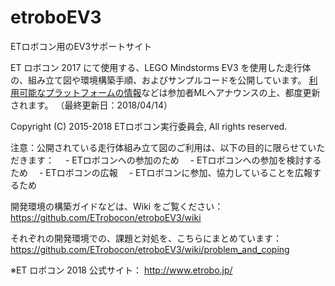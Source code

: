# etroboEV3
ETロボコン用のEV3サポートサイト

ET ロボコン 2017 にて使用する、LEGO Mindstorms EV3 を使用した走行体の、組み立て図や環境構築手順、およびサンプルコードを公開しています。
[利用可能なプラットフォームの情報](https://github.com/ETrobocon/etroboEV3/wiki)などは参加者MLへアナウンスの上、都度更新されます。
（最終更新日：2018/04/14）

Copyright (C) 2015-2018 ETロボコン実行委員会, All rights reserved.

注意：公開されている走行体組み立て図のご利用は、以下の目的に限らせていただきます：
　- ETロボコンへの参加のため
　- ETロボコンへの参加を検討するため
　- ETロボコンの広報
　- ETロボコンに参加、協力していることを広報するため

開発環境の構築ガイドなどは、Wiki をご覧ください： https://github.com/ETrobocon/etroboEV3/wiki

それぞれの開発環境での、課題と対処を、こちらにまとめています： https://github.com/ETrobocon/etroboEV3/wiki/problem_and_coping

※ET ロボコン 2018 公式サイト： http://www.etrobo.jp/


